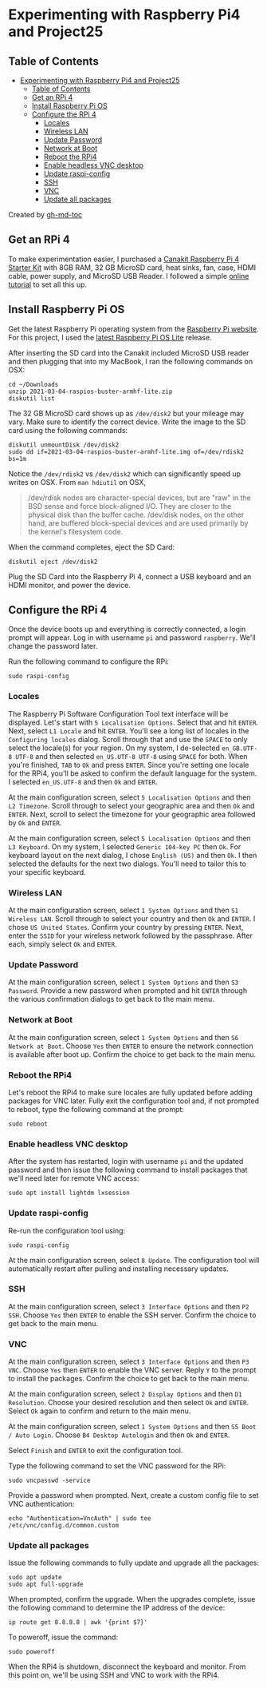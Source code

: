 # Experimenting with Raspberry Pi4 and Project25

## Table of Contents

* [Experimenting with Raspberry Pi4 and Project25](#experimenting-with-raspberry-pi4-and-project25)
  * [Table of Contents](#table-of-contents)
  * [Get an RPi 4](#get-an-rpi-4)
  * [Install Raspberry Pi OS](#install-raspberry-pi-os)
  * [Configure the RPi 4](#configure-the-rpi-4)
    * [Locales](#locales)
    * [Wireless LAN](#wireless-lan)
    * [Update Password](#update-password)
    * [Network at Boot](#network-at-boot)
    * [Reboot the RPi4](#reboot-the-rpi4)
    * [Enable headless VNC desktop](#enable-headless-vnc-desktop)
    * [Update raspi\-config](#update-raspi-config)
    * [SSH](#ssh)
    * [VNC](#vnc)
    * [Update all packages](#update-all-packages)

Created by [gh-md-toc](https://github.com/ekalinin/github-markdown-toc.go)

## Get an RPi 4
To make experimentation easier, I purchased a [Canakit Raspberry Pi 4 Starter Kit](https://www.canakit.com/raspberry-pi-4-starter-kit.html)
with 8GB RAM, 32 GB MicroSD card, heat sinks, fan, case, HDMI cable,
power supply, and MicroSD USB Reader.  I followed a simple [online tutorial](https://youtu.be/7rcNjgVgc-I)
to set all this up.

## Install Raspberry Pi OS
Get the latest Raspberry Pi operating system from  the [Raspberry Pi website](https://www.raspberrypi.org/software/operating-systems/).
For this project, I used the [latest Raspberry Pi OS Lite](https://downloads.raspberrypi.org/raspios_lite_armhf/images/raspios_lite_armhf-2021-03-25/2021-03-04-raspios-buster-armhf-lite.zip) release.

After inserting the SD card into the Canakit included MicroSD USB
reader and then plugging that into my MacBook, I ran the following
commands on OSX:

    cd ~/Downloads
    unzip 2021-03-04-raspios-buster-armhf-lite.zip
    diskutil list

The 32 GB MicroSD card shows up as `/dev/disk2` but your mileage
may vary. Make sure to identify the correct device. Write the image
to the SD card using the following commands:

    diskutil unmountDisk /dev/disk2
    sudo dd if=2021-03-04-raspios-buster-armhf-lite.img of=/dev/rdisk2 bs=1m

Notice the `/dev/rdisk2` vs `/dev/disk2` which can significantly
speed up writes on OSX. From `man hdiutil` on OSX,

> /dev/rdisk nodes are character-special devices, but are "raw" in
> the BSD sense and force block-aligned I/O. They are closer to the
> physical disk than the buffer cache. /dev/disk nodes, on the other
> hand, are buffered block-special devices and are used primarily by
> the kernel's filesystem code.

When the command completes, eject the SD Card:

    diskutil eject /dev/disk2

Plug the SD Card into the Raspberry Pi 4, connect a USB keyboard
and an HDMI monitor, and power the device.

## Configure the RPi 4
Once the device boots up and everything is correctly connected, a
login prompt will appear. Log in with username `pi` and password
`raspberry`. We'll change the password later.

Run the following command to configure the RPi:

    sudo raspi-config

### Locales
The Raspberry Pi Software Configuration Tool text interface will
be displayed. Let's start with `5 Localisation Options`. Select
that and hit `ENTER`. Next, select `L1 Locale` and hit `ENTER`.
You'll see a long list of locales in the `Configuring locales`
dialog.  Scroll through that and use the `SPACE` to only select the
locale(s) for your region. On my system, I de-selected `en_GB.UTF-8
UTF-8` and then selected `en_US.UTF-8 UTF-8` using `SPACE` for both.
When you're finished, `TAB` to `Ok` and press `ENTER`. Since you're
setting one locale for the RPi4, you'll be asked to confirm the
default language for the system. I selected `en_US.UTF-8` and then
`Ok` and `ENTER`.

At the main configuration screen, select `5 Localisation Options`
and then `L2 Timezone`. Scroll through to select your geographic
area and then `Ok` and `ENTER`. Next, scroll to select the timezone
for your geographic area followed by `Ok` and `ENTER`.

At the main configuration screen, select `5 Localisation Options`
and then `L3 Keyboard`. On my system, I selected `Generic 104-key
PC` then `Ok`. For keyboard layout on the next dialog, I chose
`English (US)` and then `Ok`. I then selected the defaults for the
next two dialogs. You'll need to tailor this to your specific
keyboard.

### Wireless LAN
At the main configuration screen, select `1 System Options` and
then `S1 Wireless LAN`. Scroll through to select your country and
then `Ok` and `ENTER`. I chose `US United States`. Confirm your
country by pressing `ENTER`. Next, enter the `SSID` for your wireless
network followed by the passphrase. After each, simply select `Ok`
and `ENTER`.

### Update Password
At the main configuration screen, select `1 System Options` and
then `S3 Password`. Provide a new password when prompted and hit
`ENTER` through the various confirmation dialogs to get back to the
main menu.

### Network at Boot
At the main configuration screen, select `1 System Options` and
then `S6 Network at Boot`. Choose `Yes` then `ENTER` to ensure the
network connection is available after boot up. Confirm the choice
to get back to the main menu.

### Reboot the RPi4
Let's reboot the RPi4 to make sure locales are fully updated before
adding packages for VNC later. Fully exit the configuration tool
and, if not prompted to reboot, type the following command at the
prompt:

    sudo reboot

### Enable headless VNC desktop
After the system has restarted, login with username `pi` and the
updated password and then issue the following command to install
packages that we'll need later for remote VNC access:

    sudo apt install lightdm lxsession

### Update raspi-config
Re-run the configuration tool using:

    sudo raspi-config

At the main configuration screen, select `8 Update`. The configuration
tool will automatically restart after pulling and installing necessary
updates.

### SSH
At the main configuration screen, select `3 Interface Options` and
then `P2 SSH`. Choose `Yes` then `ENTER` to enable the SSH server.
Confirm the choice to get back to the main menu.

### VNC
At the main configuration screen, select `3 Interface Options` and
then `P3 VNC`. Choose `Yes` then `ENTER` to enable the VNC server.
Reply `Y` to the prompt to install the packages. Confirm the choice
to get back to the main menu.

At the main configuration screen, select `2 Display Options` and
then `D1 Resolution`. Choose your desired resolution and then select
`Ok` and `ENTER`. Select `Ok` again to confirm and return to the
main menu.

At the main configuration screen, select `1 System Options` and
then `S5 Boot / Auto Login`. Choose `B4 Desktop Autologin` and then
`Ok` and `ENTER`.

Select `Finish` and `ENTER` to exit the configuration tool.

Type the following command to set the VNC password for the RPi:

    sudo vncpasswd -service

Provide a password when prompted. Next, create a custom config file
to set VNC authentication:

    echo "Authentication=VncAuth" | sudo tee /etc/vnc/config.d/common.custom

### Update all packages
Issue the following commands to fully update and upgrade all the
packages:

    sudo apt update
    sudo apt full-upgrade

When prompted, confirm the upgrade. When the upgrades complete,
issue the following command to determine the IP address of the
device:

    ip route get 8.8.8.8 | awk '{print $7}'

To poweroff, issue the command:

    sudo poweroff

When the RPi4 is shutdown, disconnect the keyboard and monitor.
From this point on, we'll be using SSH and VNC to work with the
RPi4.

